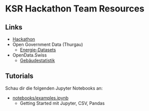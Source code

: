 # KSR Hackathon Team Resources

## Links
  * [Hackathon](https://hackathon-thurgau.ch/jugend-challenge/)
  * Open Government Data (Thurgau)
    * [Energie-Datasets](https://data.tg.ch/explore/?sort=modified&refine.theme=Energie)
  * OpenData.Swiss
    * [Gebäudestatistik](https://opendata.swiss/de/dataset/gebaude-und-wohnungsstatistik-gebaude)

## Tutorials

Schau dir die folgenden Jupyter Notebooks an:

  * [notebooks/examples.ipynb](notebooks/examples.ipynb)
    * Getting Started mit Jupyter, CSV, Pandas